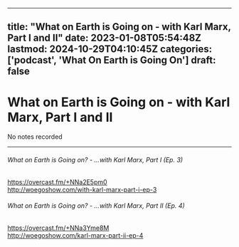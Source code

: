 
---
title: "What on Earth is Going on - with Karl Marx, Part I and II"
date: 2023-01-08T05:54:48Z
lastmod: 2024-10-29T04:10:45Z
categories: ['podcast', 'What On Earth is Going On']
draft: false
---


# What on Earth is Going on - with Karl Marx, Part I and II

No notes recorded
- - -
###### What on Earth is Going on? - …with Karl Marx, Part I (Ep. 3)

https://overcast.fm/+NNa2E5pm0  
http://woegoshow.com/with-karl-marx-part-i-ep-3

###### What on Earth is Going on? - …with Karl Marx, Part II (Ep. 4)

https://overcast.fm/+NNa3Yme8M  
http://woegoshow.com/karl-marx-part-ii-ep-4

<!-- #public #podcast #What On Earth is Going On# -->

<!-- {BearID:14A2C9AB-A1AE-48A7-9725-7549B680B6A5-28016-00002D97EBCA1FC7} -->
